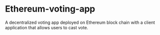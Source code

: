 # Ethereum-voting-app
A decentralized voting app deployed on Ethereum block chain with a client application that allows users to cast vote.
